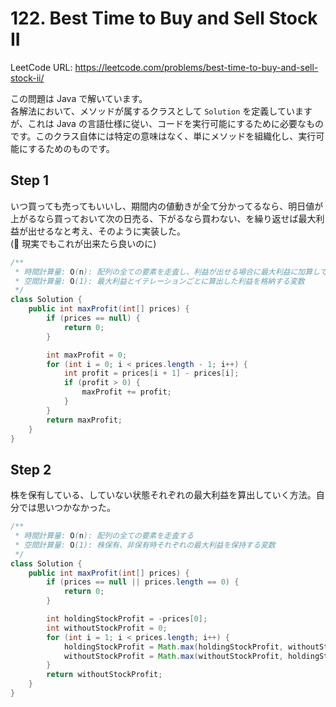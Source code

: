 # 122. Best Time to Buy and Sell Stock II

LeetCode URL: https://leetcode.com/problems/best-time-to-buy-and-sell-stock-ii/

この問題は Java で解いています。  
各解法において、メソッドが属するクラスとして `Solution` を定義していますが、これは Java の言語仕様に従い、コードを実行可能にするために必要なものです。このクラス自体には特定の意味はなく、単にメソッドを組織化し、実行可能にするためのものです。

## Step 1

いつ買っても売ってもいいし、期間内の値動きが全て分かってるなら、明日値が上がるなら買っておいて次の日売る、下がるなら買わない、を繰り返せば最大利益が出せるなと考え、そのように実装した。  
(💭 現実でもこれが出来たら良いのに)  

```java
/**
 * 時間計算量: O(n): 配列の全ての要素を走査し、利益が出せる場合に最大利益に加算していく
 * 空間計算量: O(1): 最大利益とイテレーションごとに算出した利益を格納する変数
 */
class Solution {
    public int maxProfit(int[] prices) {
        if (prices == null) {
            return 0;
        }

        int maxProfit = 0;
        for (int i = 0; i < prices.length - 1; i++) {
            int profit = prices[i + 1] - prices[i];
            if (profit > 0) {
                maxProfit += profit;
            }
        }
        return maxProfit;
    }
}
```

## Step 2

株を保有している、していない状態それぞれの最大利益を算出していく方法。自分では思いつかなかった。

```java
/**
 * 時間計算量: O(n): 配列の全ての要素を走査する
 * 空間計算量: O(1): 株保有、非保有時それぞれの最大利益を保持する変数
 */
class Solution {
    public int maxProfit(int[] prices) {
        if (prices == null || prices.length == 0) {
            return 0;
        }

        int holdingStockProfit = -prices[0];
        int withoutStockProfit = 0;
        for (int i = 1; i < prices.length; i++) {
            holdingStockProfit = Math.max(holdingStockProfit, withoutStockProfit - prices[i]);
            withoutStockProfit = Math.max(withoutStockProfit, holdingStockProfit + prices[i]);
        }
        return withoutStockProfit;
    }
}
```
